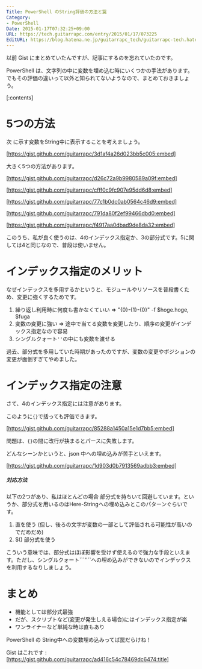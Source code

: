 ```yaml
---
Title: PowerShell のString評価の方法と罠
Category:
- PowerShell
Date: 2015-01-17T07:32:25+09:00
URL: https://tech.guitarrapc.com/entry/2015/01/17/073225
EditURL: https://blog.hatena.ne.jp/guitarrapc_tech/guitarrapc-tech.hatenablog.com/atom/entry/8454420450080465914
---
```


以前 Gist にまとめていたんですが、記事にするのを忘れていたのです。

PowerShell は、文字列の中に変数を埋め込む時にいくつかの手法があります。でもその評価の違いって以外と知られてないようなので、まとめておきましょう。

[:contents]

# 5つの方法

次 に示す変数をString中に表示することを考えましょう。

[https://gist.github.com/guitarrapc/3d1af4a26d023bb5c005:embed]

大きく5つの方法があります。

[https://gist.github.com/guitarrapc/d26c72a9b9980589a09f:embed]

[https://gist.github.com/guitarrapc/cfff0c9fc907e95dd6d8:embed]

[https://gist.github.com/guitarrapc/77c1b0dc0ab0564c46d9:embed]

[https://gist.github.com/guitarrapc/791da80f2ef99466dbd0:embed]

[https://gist.github.com/guitarrapc/f4917aa0dbad9de8da32:embed]

このうち、私が良く使うのは、4のインデックス指定か、3の部分式です。5に関しては4と同じなので、普段は使いません。


# インデックス指定のメリット

なぜインデックスを多用するかというと、モジュールやリソースを普段書くため、変更に強くするためです。

1. 繰り返し利用時に何度も書かなくていい => "{0}-{1}-{0}" -f $hoge.hoge, $fuga
2. 変数の変更に強い => 途中で当てる変数を変更したり、順序の変更がインデックス指定なので容易
3. シングルクォート```''```の中にも変数を渡せる

過去、部分式を多用していた時期があったのですが、変数の変更やポジションの変更が面倒すぎてやめました。


# インデックス指定の注意

さて、4のインデックス指定には注意があります。

このように```{}```で括っても評価できます。

[https://gist.github.com/guitarrapc/85288a1450a15e1d7bb5:embed]

問題は、```{}```の間に改行が挟まるとパースに失敗します。

どんなシーンかというと、json 中への埋め込みが苦手といえます。

[https://gist.github.com/guitarrapc/1d903d0b7913569adbb3:embed]


##### 対応方法

以下の2つがあり、私はほとんどの場合 部分式を持ちいて回避しています。というか、部分式を用いるのはHere-Stringへの埋め込みとこのパターンぐらいです。

1. 直を使う (但し、後ろの文字が変数の一部として評価される可能性が高いのでだめだめ)
2. $() 部分式を使う

こういう意味では、部分式はほぼ影響を受けず使えるので強力な手段といえます。ただし、シングルクォート```''``への埋め込みができないのでインデックスを利用するなりしましょう。

# まとめ

- 機能としては部分式最強
- だが、スクリプトなど(変更が発生しえる場合)にはインデックス指定が楽
- ワンライナーなど単純な時は直もあり

PowerShell の String中への変数埋め込みってば罠だらけね！

Gist はこれです : [https://gist.github.com/guitarrapc/ad416c54c78469dc6474:title]

